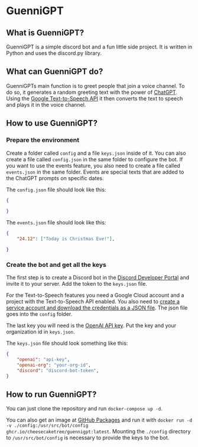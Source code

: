# GuenniGPT

## What is GuenniGPT?

GuenniGPT is a simple discord bot and a fun little side project. It is written in Python and uses the discord.py library.

## What can GuenniGPT do?

GuenniGPTs main function is to greet people that join a voice channel. To do so, it generates a random greeting text with the power of [ChatGPT](openai.com/chatgpt). Using the [Google Text-to-Speech API](https://cloud.google.com/text-to-speech) it then converts the text to speech and plays it in the voice channel.

## How to use GuenniGPT?

### Prepare the environment

Create a folder called `config` and a file `keys.json` inside of it.
You can also create a file called `config.json` in the same folder to configure the bot. If you want to use the events feature, you also need to create a file called `events.json` in the same folder. Events are special texts that are added to the ChatGPT prompts on specific dates.

The `config.json` file should look like this:

```json
{
    
}
```

The `events.json` file should look like this:

```json
{
    "24.12": ["Today is Christmas Eve!"],

}
```

### Create the bot and get all the keys

The first step is to create a Discord bot in the [Discord Developer Portal](https://discordpy.readthedocs.io/en/stable/discord.html) and invite it to your server. Add the token to the `keys.json` file.

For the Text-to-Speech features you need a Google Cloud account and a project with the Text-to-Speech API enabled.
You also need to [create a service account and download the credentials as a JSON file](https://cloud.google.com/text-to-speech/docs/quickstart-client-libraries#before-you-begin). The json file goes into the `config` folder.

The last key you will need is the [OpenAI API key](https://beta.openai.com/docs/developer-quickstart/your-api-keys). Put the key and your organization id in `keys.json`.

The `keys.json` file should look something like this:

```json
{
    "openai": "api-key",
    "openai-org": "your-org-id",
    "discord": "discord-bot-token",
}

```

## How to run GuenniGPT?

You can just clone the repository and run `docker-compose up -d`.

You can also get an image at [GitHub Packages](https://ghcr.io/cheesecaketree/guennigpt:latest) and run it with `docker run -d -v ./config:/usr/src/bot/config ghcr.io/cheesecaketree/guennigpt:latest`.
Mounting the `./config` directory to `/usr/src/bot/config` is necessary to provide the keys to the bot.
